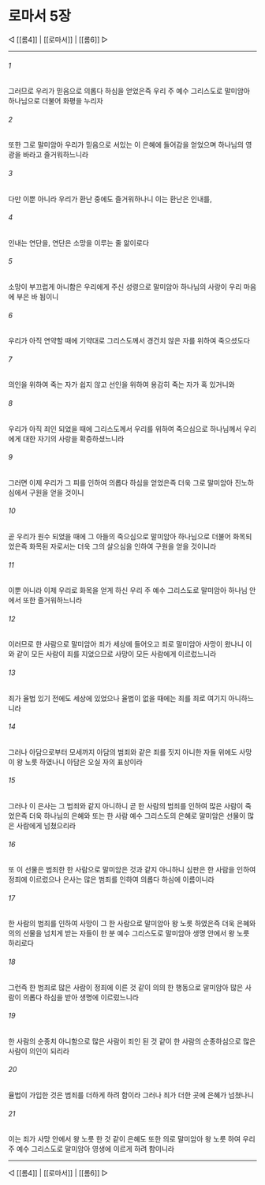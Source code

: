 # 로마서 5장

◁ [[롬4]] | [[로마서]] | [[롬6]] ▷
***

###### 1
그러므로 우리가 믿음으로 의롭다 하심을 얻었은즉 우리 주 예수 그리스도로 말미암아 하나님으로 더불어 화평을 누리자

###### 2
또한 그로 말미암아 우리가 믿음으로 서있는 이 은혜에 들어감을 얻었으며 하나님의 영광을 바라고 즐거워하느니라

###### 3
다만 이뿐 아니라 우리가 환난 중에도 즐거워하나니 이는 환난은 인내를,

###### 4
인내는 연단을, 연단은 소망을 이루는 줄 앎이로다

###### 5
소망이 부끄럽게 아니함은 우리에게 주신 성령으로 말미암아 하나님의 사랑이 우리 마음에 부은 바 됨이니

###### 6
우리가 아직 연약할 때에 기약대로 그리스도께서 경건치 않은 자를 위하여 죽으셨도다

###### 7
의인을 위하여 죽는 자가 쉽지 않고 선인을 위하여 용감히 죽는 자가 혹 있거니와

###### 8
우리가 아직 죄인 되었을 때에 그리스도께서 우리를 위하여 죽으심으로 하나님께서 우리에게 대한 자기의 사랑을 확증하셨느니라

###### 9
그러면 이제 우리가 그 피를 인하여 의롭다 하심을 얻었은즉 더욱 그로 말미암아 진노하심에서 구원을 얻을 것이니

###### 10
곧 우리가 원수 되었을 때에 그 아들의 죽으심으로 말미암아 하나님으로 더불어 화목되었은즉 화목된 자로서는 더욱 그의 살으심을 인하여 구원을 얻을 것이니라

###### 11
이뿐 아니라 이제 우리로 화목을 얻게 하신 우리 주 예수 그리스도로 말미암아 하나님 안에서 또한 즐거워하느니라

###### 12
이러므로 한 사람으로 말미암아 죄가 세상에 들어오고 죄로 말미암아 사망이 왔나니 이와 같이 모든 사람이 죄를 지었으므로 사망이 모든 사람에게 이르렀느니라

###### 13
죄가 율법 있기 전에도 세상에 있었으나 율법이 없을 때에는 죄를 죄로 여기지 아니하느니라

###### 14
그러나 아담으로부터 모세까지 아담의 범죄와 같은 죄를 짓지 아니한 자들 위에도 사망이 왕 노릇 하였나니 아담은 오실 자의 표상이라

###### 15
그러나 이 은사는 그 범죄와 같지 아니하니 곧 한 사람의 범죄를 인하여 많은 사람이 죽었은즉 더욱 하나님의 은혜와 또는 한 사람 예수 그리스도의 은혜로 말미암은 선물이 많은 사람에게 넘쳤으리라

###### 16
또 이 선물은 범죄한 한 사람으로 말미암은 것과 같지 아니하니 심판은 한 사람을 인하여 정죄에 이르렀으나 은사는 많은 범죄를 인하여 의롭다 하심에 이름이니라

###### 17
한 사람의 범죄를 인하여 사망이 그 한 사람으로 말미암아 왕 노릇 하였은즉 더욱 은혜와 의의 선물을 넘치게 받는 자들이 한 분 예수 그리스도로 말미암아 생명 안에서 왕 노릇 하리로다

###### 18
그런즉 한 범죄로 많은 사람이 정죄에 이른 것 같이 의의 한 행동으로 말미암아 많은 사람이 의롭다 하심을 받아 생명에 이르렀느니라

###### 19
한 사람의 순종치 아니함으로 많은 사람이 죄인 된 것 같이 한 사람의 순종하심으로 많은 사람이 의인이 되리라

###### 20
율법이 가입한 것은 범죄를 더하게 하려 함이라 그러나 죄가 더한 곳에 은혜가 넘쳤나니

###### 21
이는 죄가 사망 안에서 왕 노릇 한 것 같이 은혜도 또한 의로 말미암아 왕 노릇 하여 우리 주 예수 그리스도로 말미암아 영생에 이르게 하려 함이니라

***
◁ [[롬4]] | [[로마서]] | [[롬6]] ▷
